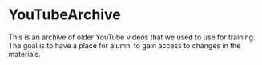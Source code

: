 # YouTubeArchive
This is an archive of older YouTube videos that we used to use for training.  The goal is to have a place for alumni to gain access to changes in the materials.  
